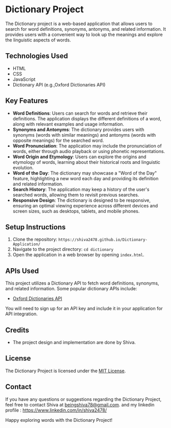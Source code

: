 # Dictionary Project

The Dictionary project is a web-based application that allows users to search for word definitions, synonyms, antonyms, and related information. It provides users with a convenient way to look up the meanings and explore the linguistic aspects of words.

## Technologies Used

- HTML
- CSS
- JavaScript
- Dictionary API (e.g.,Oxford Dictionaries API)

## Key Features

- **Word Definitions**: Users can search for words and retrieve their definitions. The application displays the different definitions of a word, along with relevant examples and usage information.
- **Synonyms and Antonyms**: The dictionary provides users with synonyms (words with similar meanings) and antonyms (words with opposite meanings) for the searched word.
- **Word Pronunciation**: The application may include the pronunciation of words, either through audio playback or using phonetic representations.
- **Word Origin and Etymology**: Users can explore the origins and etymology of words, learning about their historical roots and linguistic evolution.
- **Word of the Day**: The dictionary may showcase a "Word of the Day" feature, highlighting a new word each day and providing its definition and related information.
- **Search History**: The application may keep a history of the user's searched words, allowing them to revisit previous searches.
- **Responsive Design**: The dictionary is designed to be responsive, ensuring an optimal viewing experience across different devices and screen sizes, such as desktops, tablets, and mobile phones.

## Setup Instructions

1. Clone the repository: `https://shiva2478.github.io/Dictionary-Application/`
2. Navigate to the project directory: `cd dictionary`
3. Open the application in a web browser by opening `index.html`.

## APIs Used

This project utilizes a Dictionary API to fetch word definitions, synonyms, and related information. Some popular dictionary APIs include:

- [Oxford Dictionaries API](https://developer.oxforddictionaries.com/)

You will need to sign up for an API key and include it in your application for API integration.

## Credits

- The project design and implementation are done by Shiva.

## License

The Dictionary Project is licensed under the [MIT License](LICENSE).

## Contact

If you have any questions or suggestions regarding the Dictionary Project, feel free to contact Shiva at beingshiva78@gmail.com. and my linkedin profile : https://www.linkedin.com/in/shiva2478/

Happy exploring words with the Dictionary Project!
